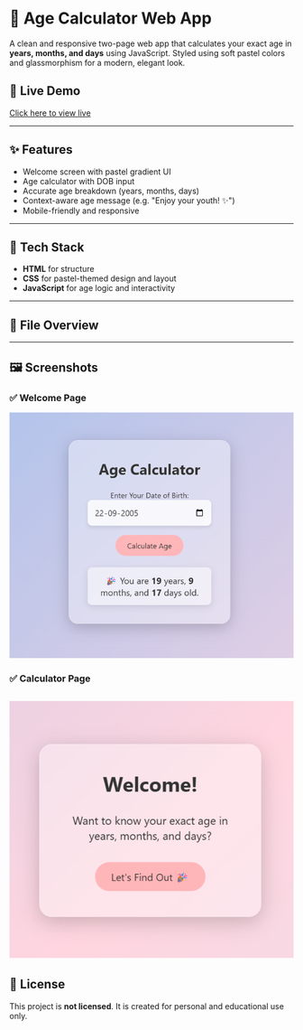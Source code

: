 # 🎂 Age Calculator Web App

A clean and responsive two-page web app that calculates your exact age in **years, months, and days** using JavaScript. Styled using soft pastel colors and glassmorphism for a modern, elegant look.

## 🔗 Live Demo
[Click here to view live]( https://anjali-2209.github.io/codealpha_tasks/)

---

## ✨ Features

- Welcome screen with pastel gradient UI
- Age calculator with DOB input
- Accurate age breakdown (years, months, days)
- Context-aware age message (e.g. "Enjoy your youth! ✨")
- Mobile-friendly and responsive

---

## 🧱 Tech Stack

- **HTML** for structure  
- **CSS** for pastel-themed design and layout  
- **JavaScript** for age logic and interactivity

---

## 📁 File Overview


---

## 🖼️ Screenshots

### ✅ Welcome Page  
![Welcome Page](https://github.com/Anjali-2209/codealpha_tasks/blob/main/welcome.png)

### ✅ Calculator Page  
![Calculator Page](https://github.com/Anjali-2209/codealpha_tasks/blob/main/calculator.png)
---

## 📜 License

This project is **not licensed**. It is created for personal and educational use only.

